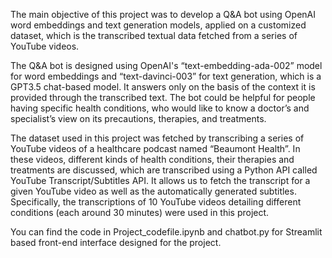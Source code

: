 The main objective of this project was to develop a Q&A bot using OpenAI word embeddings and text generation models, applied on a customized dataset, which is the transcribed textual data fetched from a series of YouTube videos.

The Q&A bot is designed using OpenAI's “text-embedding-ada-002” model for word embeddings and “text-davinci-003” for text generation, which is a GPT3.5 chat-based model. It answers only on the basis of the context it is provided through the transcribed text. The bot could be helpful for people having specific health conditions, who would like to know a doctor’s and specialist’s view on its precautions, therapies, and treatments.

The dataset used in this project was fetched by transcribing a series of YouTube videos of a healthcare podcast named “Beaumont Health”. In these videos, different kinds of health conditions, their therapies and treatments are discussed, which are transcribed using a Python API called YouTube Transcript/Subtitles API. It allows us to fetch the transcript for a given YouTube video as well as the automatically generated subtitles. Specifically, the transcriptions of 10 YouTube videos detailing different conditions (each around 30 minutes) were used in this project.

You can find the code in Project_codefile.ipynb and chatbot.py for Streamlit based front-end interface designed for the project.
